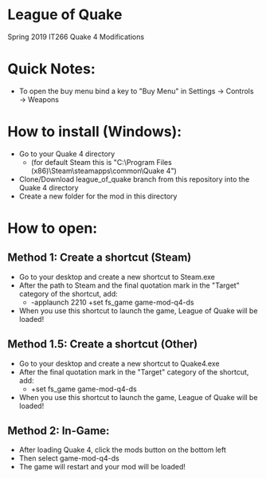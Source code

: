 # League of Quake
Spring 2019 IT266 Quake 4 Modifications

# Quick Notes:
* To open the buy menu bind a key to "Buy Menu" in Settings -> Controls -> Weapons

# How to install (Windows):
* Go to your Quake 4 directory 
  * (for default Steam this is "C:\Program Files (x86)\Steam\steamapps\common\Quake 4")
* Clone/Download league_of_quake branch from this repository into the Quake 4 directory
* Create a new folder for the mod in this directory

# How to open:
## Method 1: Create a shortcut (Steam)
* Go to your desktop and create a new shortcut to Steam.exe
* After the path to Steam and the final quotation mark in the "Target" category of the shortcut, add:
  * -applaunch 2210 +set fs_game game-mod-q4-ds
* When you use this shortcut to launch the game, League of Quake will be loaded!
## Method 1.5: Create a shortcut (Other)
* Go to your desktop and create a new shortcut to Quake4.exe
* After the final quotation mark in the "Target" category of the shortcut, add:
  * +set fs_game game-mod-q4-ds
* When you use this shortcut to launch the game, League of Quake will be loaded!
## Method 2: In-Game:
* After loading Quake 4, click the mods button on the bottom left
* Then select game-mod-q4-ds
* The game will restart and your mod will be loaded!
